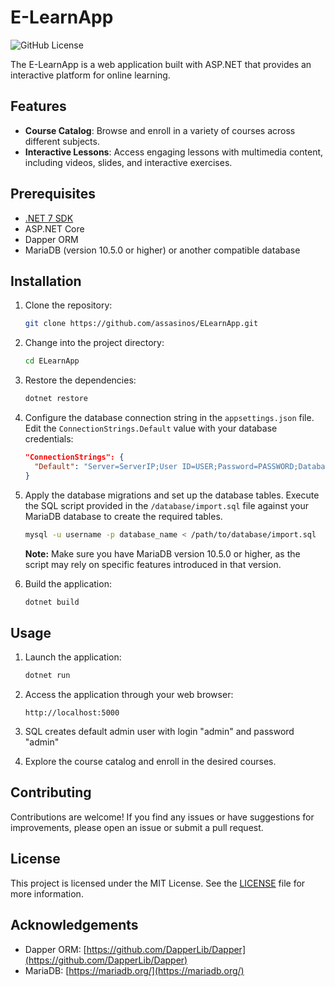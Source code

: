 # E-LearnApp

![GitHub License](https://img.shields.io/badge/license-MIT-blue.svg)

The E-LearnApp is a web application built with ASP.NET that provides an interactive platform for online learning.

## Features

- **Course Catalog**: Browse and enroll in a variety of courses across different subjects.
- **Interactive Lessons**: Access engaging lessons with multimedia content, including videos, slides, and interactive exercises.

## Prerequisites

- [.NET 7 SDK](https://dotnet.microsoft.com/download/dotnet/7.0)
- ASP.NET Core
- Dapper ORM
- MariaDB (version 10.5.0 or higher) or another compatible database

## Installation

1. Clone the repository:

   ```bash
   git clone https://github.com/assasinos/ELearnApp.git
   ```

2. Change into the project directory:

   ```bash
   cd ELearnApp
   ```

3. Restore the dependencies:

   ```bash
   dotnet restore
   ```

4. Configure the database connection string in the `appsettings.json` file. Edit the `ConnectionStrings.Default` value with your database credentials:

   ```json
   "ConnectionStrings": {
     "Default": "Server=ServerIP;User ID=USER;Password=PASSWORD;Database=DATABASE NAME"
   }
   ```

5. Apply the database migrations and set up the database tables. Execute the SQL script provided in the `/database/import.sql` file against your MariaDB database to create the required tables.

   ```bash
   mysql -u username -p database_name < /path/to/database/import.sql
   ```

   **Note:** Make sure you have MariaDB version 10.5.0 or higher, as the script may rely on specific features introduced in that version.

6. Build the application:

   ```bash
   dotnet build
   ```

## Usage

1. Launch the application:

   ```bash
   dotnet run
   ```

2. Access the application through your web browser:

   ```
   http://localhost:5000
   ```

3. SQL creates default admin user with login "admin" and password "admin"

4. Explore the course catalog and enroll in the desired courses.


## Contributing

Contributions are welcome! If you find any issues or have suggestions for improvements, please open an issue or submit a pull request.

## License

This project is licensed under the MIT License. See the [LICENSE](LICENSE) file for more information.

## Acknowledgements

- Dapper ORM: [https://github.com/DapperLib/Dapper](https://github.com/DapperLib/Dapper)
- MariaDB: [https://mariadb.org/](https://mariadb.org/)

